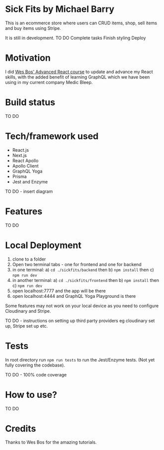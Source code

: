 # Sick Fits by Michael Barry
This is an ecommerce store where users can CRUD items, shop, sell items and buy items using Stripe.

It is still in development.
TO DO
Complete tasks
Finish styling
Deploy

# Motivation
I did [Wes Bos' Advanced React course](https://advancedreact.com/) to update and advance my React skills, with the added benefit of learning GraphQL which we have been using in my current company Medic Bleep.

# Build status
TO DO

# Tech/framework used
- React.js
- Next.js
- React Apollo
- Apollo Client
- GraphQL Yoga
- Prisma
- Jest and Enzyme

TO DO - insert diagram

# Features
TO DO

# Local Deployment
1. clone to a folder
2. Open two terminal tabs - one for frontend and one for backend
3. in one terminal: a) `cd ./sickfits/backend` then b) `npm install` then c) `npm run dev`
4. in another terminal: a) `cd ./sickfits/frontend` then b) `npm install` then c) `npm run dev`
5. open localhost:7777 and the app will be there
6. open localhost:4444 and GraphQL Yoga Playground is there

Some features may not work on your local device as you need to configure Cloudinary and Stripe.

TO DO - instructions on setting up third party providers eg cloudinary set up, Stripe set up etc.

# Tests
In root directory run `npm run tests` to run the Jest/Enzyme tests. (Not yet fully covering the codebase).

TO DO - 100% code coverage

# How to use?
TO DO

# Credits
Thanks to Wes Bos for the amazing tutorials.
